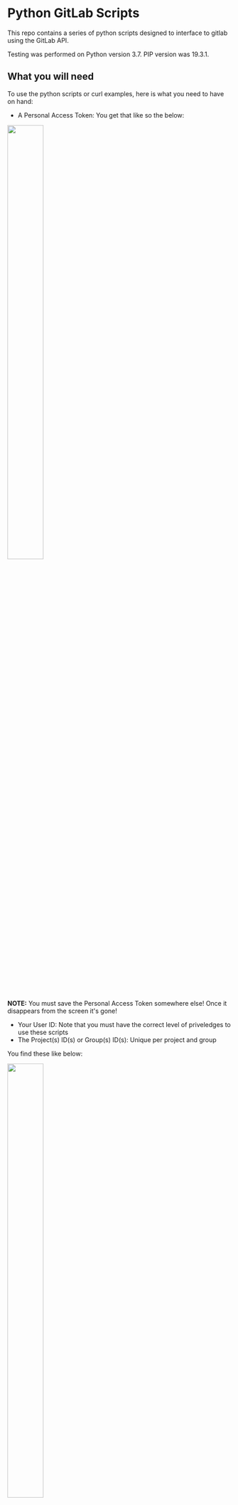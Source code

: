 # Python GitLab Scripts

This repo contains a series of python scripts designed to interface to gitlab 
using the GitLab API. 

Testing was performed on Python version 3.7. PIP version was 19.3.1.

## What you will need
To use the python scripts or curl examples, here is what you need to have on hand:
- A Personal Access Token: You get that like so the below:


<img src=photos/PersonalAccessToken.gif width=40% height=50% />

**NOTE:** You must save the Personal Access Token somewhere else! Once it disappears from the screen it's gone!


- Your User ID: Note that you must have the correct level of priveledges to use these scripts
- The Project(s) ID(s) or Group(s) ID(s): Unique per project and group

You find these like below:

<img src=photos/GroupProjectUserIDLocations.gif width=40% height=50% />

# Code design
The code is broken into three primary components. 
EntryMenu.py is a primitive menu to use the tool. 
The featureLibrary.py contains all the scripts that interface to GitLab thru it's RESTful enterface. 
Finally, the remainder of the files are separate setup and entry files to call into the featureLibrary.py for each desired function. These files are located in the ./Frontend subdirectory.

# curl examples
This section provides some working examples using curl to interface to github.com in case a person may want a starting point to do  some shell scripting.
Once working in curl, [this helpful site](https://curl.trillworks.com) converts the curl commands to Python requests.

## List Group Members
```
curl --header "PRIVATE-TOKEN: replacetextwithyourtoken" https://gitlab.com/api/v4/groups/5255791/members
```

Sample output:
```
don@donh:~/PycharmProjects$ curl --header "PRIVATE-TOKEN: replacetextwithyourtoken" https://gitlab.com/api/v4/groups/5255791/members
[{"id":3620564,"name":"Don Harbin","username":"dbharbin","state":"active","avatar_url":"https://secure.gravatar.com/avatar/97cd4f46eb78f3c28f7955500e5ee10a?s=80\u0026d=identicon","web_url":"https://gitlab.com/dbharbin","access_level":50,"expires_at":null},{"id":4421968,"name":"Scott Bambrough","username":"sbambrough","state":"active","avatar_url":"https://secure.gravatar.com/avatar/9181a5db4d34d3081a5ef3a79ef36ba4?s=80\u0026d=identicon","web_url":"https://gitlab.com/sbambrough","access_level":40,"expires_at":"2019-11-06"}]don@donh:~/PycharmProjects$
```

**Formatted output, adds subgroups, add pipe to make human readable
```
curl --header "PRIVATE-TOKEN: replacetextwithyourtoken" https://gitlab.com/api/v4/groups/5255791/projects?include_subgroups=true|python -m json.tool
```

Sample output:
```
don@donh:~/PycharmProjects$ curl --header "PRIVATE-TOKEN: replacetextwithyourtoken" https://gitlab.com/api/v4/groups/5255791/projects?include_subgroups=true|python -m json.tool
  % Total    % Received % Xferd  Average Speed   Time    Time     Time  Current
                                 Dload  Upload   Total   Spent    Left  Speed
100  7291  100  7291    0     0  14157      0 --:--:-- --:--:-- --:--:-- 14157
[
    {
        "id": 13839713,
        "description": "",
        "name": "ProjectSGA",
        "name_with_namespace": "c_linaro / AAA Private / SubGroupA / ProjectSGA",
        "path": "projectsga",
        "path_with_namespace": "codelinaro/qualcomm/subgroupa/projectsga",
        "created_at": "2019-08-16T04:58:51.539Z",
        "default_branch": null,
        "tag_list": [],
        "ssh_url_to_repo": "git@gitlab.com:codelinaro/qualcomm/subgroupa/projectsga.git",
        "http_url_to_repo": "https://gitlab.com/codelinaro/qualcomm/subgroupa/projectsga.git",
        "web_url": "https://gitlab.com/codelinaro/qualcomm/subgroupa/projectsga",
        "readme_url": null,
        "avatar_url": null,
        "star_count": 0,
        "forks_count": 0,
        "last_activity_at": "2019-08-16T04:58:51.539Z",
        "namespace": {
            "id": 5858888,
            "name": "SubGroupA",
            "path": "subgroupa",
            "kind": "group",
            "full_path": "codelinaro/qualcomm/subgroupa",
            "parent_id": 5858869,
            "avatar_url": null,
            "web_url": "https://gitlab.com/groups/codelinaro/qualcomm/subgroupa"
        },
        "_links": {
            "self": "https://gitlab.com/api/v4/projects/13839713",
            "issues": "https://gitlab.com/api/v4/projects/13839713/issues",
            "merge_requests": "https://gitlab.com/api/v4/projects/13839713/merge_requests",
            "repo_branches": "https://gitlab.com/api/v4/projects/13839713/repository/branches",
            "labels": "https://gitlab.com/api/v4/projects/13839713/labels",
            "events": "https://gitlab.com/api/v4/projects/13839713/events",
            "members": "https://gitlab.com/api/v4/projects/13839713/members"
        },
        "empty_repo": true,
        "archived": false,
        "visibility": "private",
        "resolve_outdated_diff_discussions": false,
        "container_registry_enabled": true,
        "issues_enabled": true,
        "merge_requests_enabled": true,
        "wiki_enabled": true,
        "jobs_enabled": true,
        "snippets_enabled": true,
        "issues_access_level": "enabled",
        "repository_access_level": "enabled",
        "merge_requests_access_level": "enabled",
        "wiki_access_level": "enabled",
        "builds_access_level": "enabled",
        "snippets_access_level": "enabled",
        "shared_runners_enabled": true,
        "lfs_enabled": true,
        "creator_id": 3620564,
        "import_status": "none",
        "open_issues_count": 0,
        "ci_default_git_depth": 50,
        "public_jobs": true,
        "build_timeout": 3600,
        "auto_cancel_pending_pipelines": "enabled",
        "build_coverage_regex": null,
        "ci_config_path": null,
        "shared_with_groups": [],
        "only_allow_merge_if_pipeline_succeeds": false,
        "request_access_enabled": false,
        "only_allow_merge_if_all_discussions_are_resolved": false,
        "printing_merge_request_link_enabled": true,
        "merge_method": "merge",
        "auto_devops_enabled": false,
        "auto_devops_deploy_strategy": "continuous",
        "approvals_before_merge": 0,
        "mirror": false,
        "external_authorization_classification_label": ""
    },
    {
        "id": 13839583,
        "description": "",
        "name": "ProjectA",
        "name_with_namespace": "c_linaro / AAA Public / ProjectA",
        "path": "projecta",
        "path_with_namespace": "codelinaro/qc-public/projecta",
        "created_at": "2019-08-16T04:38:24.181Z",
        "default_branch": "master",
        "tag_list": [],
        "ssh_url_to_repo": "git@gitlab.com:codelinaro/qc-public/projecta.git",
        "http_url_to_repo": "https://gitlab.com/codelinaro/qc-public/projecta.git",
        "web_url": "https://gitlab.com/codelinaro/qc-public/projecta",
        "readme_url": "https://gitlab.com/codelinaro/qc-public/projecta/blob/master/README.md",
        "avatar_url": null,
        "star_count": 0,
        "forks_count": 0,
        "last_activity_at": "2019-08-16T04:38:24.181Z",
        "namespace": {
            "id": 5858938,
            "name": "AAA Public",
            "path": "qc-public",
            "kind": "group",
            "full_path": "codelinaro/qc-public",
            "parent_id": 5255791,
            "avatar_url": null,
            "web_url": "https://gitlab.com/groups/codelinaro/qc-public"
        },
        "_links": {
            "self": "https://gitlab.com/api/v4/projects/13839583",
            "issues": "https://gitlab.com/api/v4/projects/13839583/issues",
            "merge_requests": "https://gitlab.com/api/v4/projects/13839583/merge_requests",
            "repo_branches": "https://gitlab.com/api/v4/projects/13839583/repository/branches",
            "labels": "https://gitlab.com/api/v4/projects/13839583/labels",
            "events": "https://gitlab.com/api/v4/projects/13839583/events",
            "members": "https://gitlab.com/api/v4/projects/13839583/members"
        },
        "empty_repo": false,
        "archived": false,
        "visibility": "public",
        "resolve_outdated_diff_discussions": false,
        "container_registry_enabled": true,
        "issues_enabled": true,
        "merge_requests_enabled": true,
        "wiki_enabled": true,
        "jobs_enabled": true,
        "snippets_enabled": true,
        "issues_access_level": "enabled",
        "repository_access_level": "enabled",
        "merge_requests_access_level": "enabled",
        "wiki_access_level": "enabled",
        "builds_access_level": "enabled",
        "snippets_access_level": "enabled",
        "shared_runners_enabled": true,
        "lfs_enabled": true,
        "creator_id": 3620564,
        "import_status": "none",
        "open_issues_count": 0,
        "ci_default_git_depth": 50,
        "public_jobs": true,
        "build_timeout": 3600,
        "auto_cancel_pending_pipelines": "enabled",
        "build_coverage_regex": null,
        "ci_config_path": null,
        "shared_with_groups": [],
        "only_allow_merge_if_pipeline_succeeds": false,
        "request_access_enabled": false,
        "only_allow_merge_if_all_discussions_are_resolved": false,
        "printing_merge_request_link_enabled": true,
        "merge_method": "merge",
        "auto_devops_enabled": false,
        "auto_devops_deploy_strategy": "continuous",
        "approvals_before_merge": 0,
        "mirror": false,
        "external_authorization_classification_label": "",
        "packages_enabled": true
    }
]
don@donh:~/PycharmProjects$ 
```

## List Group Members including inherited
```
curl --header "PRIVATE-TOKEN: replacetextwithyourtoken" https://gitlab.com/api/v4/groups/5858938/members/all|python -m json.tool
```

'''
curl --header "PRIVATE-TOKEN: replacetextwithyourtoken" https://gitlab.com/api/v4/groups/6832150/members|python -m json.tool
'''

## List all projects under a group
```
curl --header "PRIVATE-TOKEN: replacetextwithyourtoken" https://gitlab.com/api/v4/groups/5255791/projects?include_subgroups=true|python -m json.tool
```

## List repo commits for a project
```
curl --header "PRIVATE-TOKEN: replacetextwithyourtoken" https://gitlab.com/api/v4/projects/dbharbin%2Fopencv-color-tracking-demo/repository/commits|python -m json.tool
```


## List Project notification settings
```
curl --header "PRIVATE-TOKEN: replacetextwithyourtoken" https://gitlab.com/ap9705/notification_settings|python -m json.tool
```

## Change Project visibility
```
curl -X PUT -d visibility="public" --header "PRIVATE-TOKEN: replacetextwithyourtoken" https://gitlab.com/api/v4/projects/13839583
```

## Search
The API provides a global search feature.  It can be used to search projects, groups, issues and other items.
The example below is an example of a global search of public projects on the gitlab.com instance and any private projects the curl request initiator has access to for the string "Chattertest".
```
curl --request GET --header 'PRIVATE-TOKEN: replacetextwithyourtoken' 'https://gitlab.com/api/v4/search?scope=projects&search=Chattertest'|python -m json.tool
```


# Opens

As these examples have been tested, the following gaps have been found that would be nice to resolve:

### Adding users / Changing roles in inherited projects and groups
It was noticed during testing that if a user in part of a project or groups through inheritance, that an error is returned when attempting to change a user role in the child projects/groups.
I have yet to find a way thru the API to find what the top level (parent) group the user was added to. It's shown in the UI, but still investigating for API.



<end>
